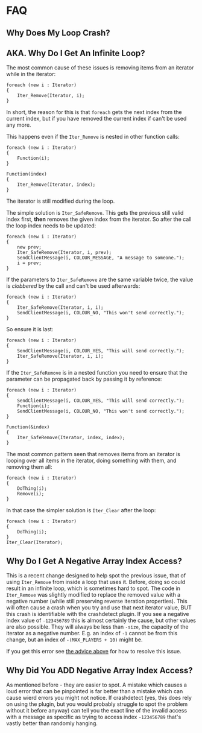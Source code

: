 # FAQ

## Why Does My Loop Crash?
## AKA. Why Do I Get An Infinite Loop?

The most common cause of these issues is removing items from an iterator while in the iterator:

```pawn
foreach (new i : Iterator)
{
	Iter_Remove(Iterator, i);
}
```

In short, the reason for this is that `foreach` gets the next index from the current index, but if
you have removed the current index if can't be used any more.

This happens even if the `Iter_Remove` is nested in other function calls:

```pawn
foreach (new i : Iterator)
{
	Function(i);
}
```

```pawn
Function(index)
{
	Iter_Remove(Iterator, index);
}
```

The iterator is still modified during the loop.

The simple solution is `Iter_SafeRemove`.  This gets the previous still valid index first, **then**
removes the given index from the iterator.  So after the call the loop index needs to be updated:

```pawn
foreach (new i : Iterator)
{
	new prev;
	Iter_SafeRemove(Iterator, i, prev);
	SendClientMessage(i, COLOUR_MESSAGE, "A message to someone.");
	i = prev;
}
```

If the parameters to `Iter_SafeRemove` are the same variable twice, the value is *clobbered* by the
call and can't be used afterwards:

```pawn
foreach (new i : Iterator)
{
	Iter_SafeRemove(Iterator, i, i);
	SendClientMessage(i, COLOUR_NO, "This won't send correctly.");
}
```

So ensure it is last:

```pawn
foreach (new i : Iterator)
{
	SendClientMessage(i, COLOUR_YES, "This will send correctly.");
	Iter_SafeRemove(Iterator, i, i);
}
```

If the `Iter_SafeRemove` is in a nested function you need to ensure that the parameter can be
propagated back by passing it by reference:


```pawn
foreach (new i : Iterator)
{
	SendClientMessage(i, COLOUR_YES, "This will send correctly.");
	Function(i);
	SendClientMessage(i, COLOUR_NO, "This won't send correctly.");
}
```

```pawn
Function(&index)
{
	Iter_SafeRemove(Iterator, index, index);
}
```

The most common pattern seen that removes items from an iterator is looping over all items in the
iterator, doing something with them, and removing them all:

```pawn
foreach (new i : Iterator)
{
	DoThing(i);
	Remove(i);
}
```

In that case the simpler solution is `Iter_Clear` after the loop:

```pawn
foreach (new i : Iterator)
{
	DoThing(i);
}
Iter_Clear(Iterator);
```

## Why Do I Get A Negative Array Index Access?

This is a recent change designed to help spot the previous issue, that of using `Iter_Remove` from
inside a loop that uses it.  Before, doing so could result in an infinite loop, which is sometimes
hard to spot.  The code in `Iter_Remove` was slightly modified to replace the removed value with a
negative number (while still preserving reverse iteration properties).  This will often cause a
crash when you try and use that next iterator value, BUT this crash is identifiable with the
crashdetect plugin.  If you see a negative index value of `-123456789` this is almost certainly the
cause, but other values are also possible.  They will always be less than `-size`, the capacity of
the iterator as a negative number.  E.g. an index of `-1` cannot be from this change, but an index
of `-(MAX_PLAYERS + 10)` might be.

If you get this error see [the advice above](https://github.com/pawn-lang/YSI-Includes/blob/5.x/YSI_Data/y_foreach/faqs.md#why-does-my-loop-crash)
for how to resolve this issue.

## Why Did You ADD Negative Array Index Access?

As mentioned before - they are easier to spot.  A mistake which causes a loud error that can be
pinpointed is far better than a mistake which can cause wierd errors you might not notice.  If
crashdetect (yes, this does rely on using the plugin, but you would probably struggle to spot the
problem without it before anyway) can tell you the exact line of the invalid access with a message
as specific as trying to access index `-123456789` that's vastly better than randomly hanging.

